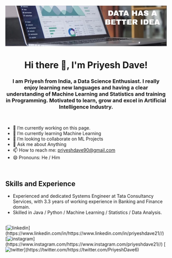 ![Data Science Enthusiast](https://github.com/PriyeshDave/PriyeshDave/blob/main/1639460581637.jpg)

<h1 align="center">Hi there 👋, I'm Priyesh Dave!</h1>

<h3 align = "center" > I am Priyesh from India, a Data Science Enthusiast. I really enjoy learning new languages and having a clear understanding of Machine Learning and Statistics and training in Programming. Motivated to learn, grow and excel in Artificial Intelligence Industry.</h3>
<br>

- 🔭 I’m currently working on this page. 
- 🌱 I’m currently learning Machine Learning 
- 👯 I’m looking to collaborate on ML Projects 
- 💬 Ask me about Anything 
- 📫 How to reach me: priyeshdave90@gmail.com 
- 😄 Pronouns: He / Him 
<br>

## Skills and Experience
* Experienced and dedicated Systems Engineer at Tata Consultancy Services, with 3.3 years of working experience in Banking and Finance domain. 
* Skilled in Java / Python / Machine Learning / Statistics / Data Analysis.
<br>
[<img src='https://cdn.jsdelivr.net/npm/simple-icons@3.0.1/icons/linkedin.svg' alt='linkedin' height='40'>](https://www.linkedin.com/in/https://www.linkedin.com/in/priyeshdave21//)  [<img src='https://cdn.jsdelivr.net/npm/simple-icons@3.0.1/icons/instagram.svg' alt='instagram' height='40'>](https://www.instagram.com/https://www.instagram.com/priyeshdave21//)  [<img src='https://cdn.jsdelivr.net/npm/simple-icons@3.0.1/icons/twitter.svg' alt='twitter' height='40'>](https://twitter.com/https://twitter.com/PriyeshDave6)  

